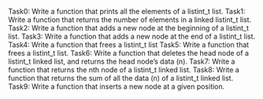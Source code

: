 Task0: Write a function that prints all the elements of a listint_t list.
Task1: Write a function that returns the number of elements in a linked listint_t list.
Task2: Write a function that adds a new node at the beginning of a listint_t list.
Task3: Write a function that adds a new node at the end of a listint_t list.
Task4: Write a function that frees a listint_t list
Task5: Write a function that frees a listint_t list.
Task6: Write a function that deletes the head node of a listint_t linked list, and returns the head node’s data (n).
Task7: Write a function that returns the nth node of a listint_t linked list.
Task8: Write a function that returns the sum of all the data (n) of a listint_t linked list.
Task9: Write a function that inserts a new node at a given position.

